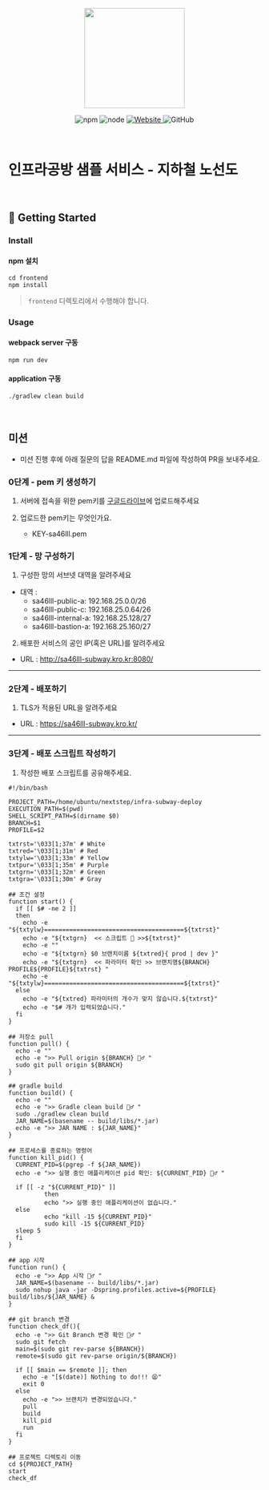 <p align="center">
    <img width="200px;" src="https://raw.githubusercontent.com/woowacourse/atdd-subway-admin-frontend/master/images/main_logo.png"/>
</p>
<p align="center">
  <img alt="npm" src="https://img.shields.io/badge/npm-%3E%3D%205.5.0-blue">
  <img alt="node" src="https://img.shields.io/badge/node-%3E%3D%209.3.0-blue">
  <a href="https://edu.nextstep.camp/c/R89PYi5H" alt="nextstep atdd">
    <img alt="Website" src="https://img.shields.io/website?url=https%3A%2F%2Fedu.nextstep.camp%2Fc%2FR89PYi5H">
  </a>
  <img alt="GitHub" src="https://img.shields.io/github/license/next-step/atdd-subway-service">
</p>

<br>

# 인프라공방 샘플 서비스 - 지하철 노선도

<br>

## 🚀 Getting Started

### Install
#### npm 설치
```
cd frontend
npm install
```
> `frontend` 디렉토리에서 수행해야 합니다.

### Usage
#### webpack server 구동
```
npm run dev
```
#### application 구동
```
./gradlew clean build
```
<br>

## 미션

* 미션 진행 후에 아래 질문의 답을 README.md 파일에 작성하여 PR을 보내주세요.

### 0단계 - pem 키 생성하기

1. 서버에 접속을 위한 pem키를 [구글드라이브](https://drive.google.com/drive/folders/1dZiCUwNeH1LMglp8dyTqqsL1b2yBnzd1?usp=sharing)에 업로드해주세요

2. 업로드한 pem키는 무엇인가요.
    - KEY-sa46lll.pem

### 1단계 - 망 구성하기
1. 구성한 망의 서브넷 대역을 알려주세요
- 대역 : 
   - sa46lll-public-a: 192.168.25.0.0/26
   - sa46lll-public-c: 192.168.25.0.64/26
   - sa46lll-internal-a: 192.168.25.128/27
   - sa46lll-bastion-a: 192.168.25.160/27

2. 배포한 서비스의 공인 IP(혹은 URL)를 알려주세요

- URL : http://sa46lll-subway.kro.kr:8080/



---

### 2단계 - 배포하기
1. TLS가 적용된 URL을 알려주세요

- URL : https://sa46lll-subway.kro.kr/

---

### 3단계 - 배포 스크립트 작성하기

1. 작성한 배포 스크립트를 공유해주세요.
```shell
#!/bin/bash

PROJECT_PATH=/home/ubuntu/nextstep/infra-subway-deploy
EXECUTION_PATH=$(pwd)
SHELL_SCRIPT_PATH=$(dirname $0)
BRANCH=$1
PROFILE=$2

txtrst='\033[1;37m' # White
txtred='\033[1;31m' # Red
txtylw='\033[1;33m' # Yellow
txtpur='\033[1;35m' # Purple
txtgrn='\033[1;32m' # Green
txtgra='\033[1;30m' # Gray

## 조건 설정
function start() {
  if [[ $# -ne 2 ]]
  then
    echo -e "${txtylw}=======================================${txtrst}"
    echo -e "${txtgrn}  << 스크립트 🧐 >>${txtrst}"
    echo -e ""
    echo -e "${txtgrn} $0 브랜치이름 ${txtred}{ prod | dev }"
    echo -e "${txtgrn}  << 파라미터 확인 >> 브랜치명${BRANCH} PROFILE${PROFILE}${txtrst} "
    echo -e "${txtylw}=======================================${txtrst}"
  else
    echo -e "${txtred} 파라미터의 개수가 맞지 않습니다.${txtrst}"
    echo -e "$# 개가 입력되었습니다."
  fi
}

## 저장소 pull
function pull() {
  echo -e ""
  echo -e ">> Pull origin ${BRANCH} 🏃♂️ "
  sudo git pull origin ${BRANCH}
}

## gradle build
function build() {
  echo -e ""
  echo -e ">> Gradle clean build 🏃♂️ "
  sudo ./gradlew clean build
  JAR_NAME=$(basename -- build/libs/*.jar)
  echo -e ">> JAR NAME : ${JAR_NAME}"
}

## 프로세스를 종료하는 명령어
function kill_pid() {
  CURRENT_PID=$(pgrep -f ${JAR_NAME})
  echo -e ">> 실행 중인 애플리케이션 pid 확인: ${CURRENT_PID} 🏃♂️ "

  if [[ -z "${CURRENT_PID}" ]]
          then
          echo ">> 실행 중인 애플리케이션이 없습니다."
  else
          echo "kill -15 ${CURRENT_PID}"
          sudo kill -15 ${CURRENT_PID}
  sleep 5
  fi
}

## app 시작
function run() {
  echo -e ">> App 시작 🏃♂️ "
  JAR_NAME=$(basename -- build/libs/*.jar)
  sudo nohup java -jar -Dspring.profiles.active=${PROFILE} build/libs/${JAR_NAME} &
}

## git branch 변경
function check_df(){
  echo -e ">> Git Branch 변경 확인 🏃♂️ "
  sudo git fetch
  main=$(sudo git rev-parse ${BRANCH})
  remote=$(sudo git rev-parse origin/${BRANCH})

  if [[ $main == $remote ]]; then
    echo -e "[$(date)] Nothing to do!!! 😫"
    exit 0
  else
    echo -e ">> 브랜치가 변경되었습니다."
    pull
    build
    kill_pid
    run
  fi
}

## 프로젝트 디렉토리 이동
cd ${PROJECT_PATH}
start
check_df

```
